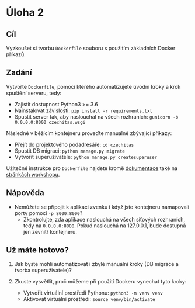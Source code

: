 # Úloha 2

## Cíl

Vyzkoušet si tvorbu `Dockerfile` souboru s použitím základních Docker příkazů.

## Zadání

Vytvořte `Dockerfile`, pomocí kterého automatizujete úvodní kroky a krok spuštění serveru, tedy:

- Zajistit dostupnost Python3 >= 3.6
- Nainstalovat závislosti: `pip install -r requirements.txt`
- Spustit server tak, aby naslouchal na všech rozhraních: `gunicorn -b 0.0.0.0:8000 czechitas.wsgi`

Následně v běžícím kontejneru proveďte manuálně zbývající příkazy:

- Přejít do projektového podadresáře: `cd czechitas`
- Spustit DB migraci: `python manage.py migrate`
- Vytvořit superuživatele: `python manage.py createsuperuser`

Užitečné instrukce pro `Dockerfile` najdete kromě [dokumentace](https://docs.docker.com/engine/reference/builder/) také na [stránkách workshopu](https://czechitas.orchi.page/linux/uzitecne/docker/).

## Nápověda

- Nemůžete se připojit k aplikaci zvenku i když jste kontejneru namapovali porty pomocí `-p 8000:8000`?
  - Zkontrolujte, zda aplikace naslouchá na všech síťových rozhraních, tedy na `0.0.0.0:8000`. Pokud naslouchá na 127.0.0.1, bude dostupná jen zevnitř kontejneru.

## Už máte hotovo?

1. Jak byste mohli automatizovat i zbylé manuální kroky (DB migrace a tvorba superuživatele)?

2. Zkuste vysvětlit, proč můžeme při použití Dockeru vynechat tyto kroky:
   - Vytvořit virtuální prostředí Pythonu: `python3 -m venv venv`
   - Aktivovat virtuální prostředí: `source venv/bin/activate`
